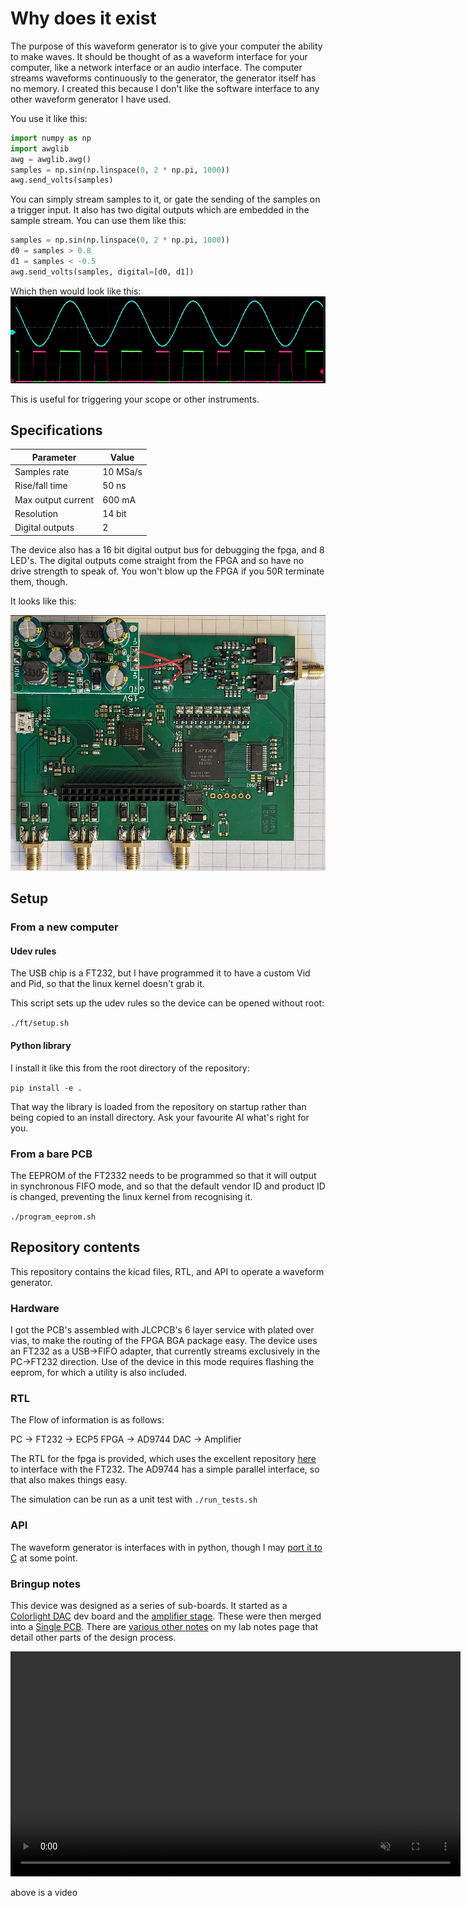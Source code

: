 # Why does it exist

The purpose of this waveform generator is to give your computer the ability to make waves. It should be thought of as a waveform interface for your computer, like a network interface or an audio interface. The computer streams waveforms continuously to the generator, the generator itself has no memory.
I created this because I don't like the software interface to any other waveform generator I have used.

You use it like this:
```python
import numpy as np
import awglib
awg = awglib.awg()
samples = np.sin(np.linspace(0, 2 * np.pi, 1000))
awg.send_volts(samples)
```

You can simply stream samples to it, or gate the sending of the samples on a trigger input. It also has two digital outputs which are embedded in the sample stream. You can use them like this:

```python
samples = np.sin(np.linspace(0, 2 * np.pi, 1000))
d0 = samples > 0.8
d1 = samples < -0.5
awg.send_volts(samples, digital=[d0, d1])
```

Which then would look like this:
![image](https://raw.githubusercontent.com/Oscilllator/waveform-generator/refs/heads/main/docs/2025-04-05_16-04.png)

This is useful for triggering your scope or other instruments.


## Specifications
| Parameter           | Value    |
|---------------------|----------|
| Samples rate        | 10 MSa/s |
| Rise/fall time      | 50 ns    |
| Max output current  | 600 mA   |
| Resolution          | 14 bit   |
| Digital outputs     | 2        |

The device also has a 16 bit digital output bus for debugging the fpga, and 8 LED's. The digital outputs come straight from the FPGA and so have no drive strength to speak of. You won't blow up the FPGA if you 50R terminate them, though.

It looks like this:

![image](https://raw.githubusercontent.com/Oscilllator/waveform-generator/refs/heads/main/docs/2025-04-05_18-04.png)


## Setup
### From a new computer
#### Udev rules
The USB chip is a FT232, but I have programmed it to have a custom Vid and Pid, so that the linux kernel doesn't grab it.

This script sets up the udev rules so the device can be opened without root:

```./ft/setup.sh```
#### Python library
I install it like this from the root directory of the repository:

```pip install -e .```

That way the library is loaded from the repository on startup rather than being copied to an install directory. Ask your favourite AI what's right for you.

### From a bare PCB
The EEPROM of the FT2332 needs to be programmed so that it will output in synchronous FIFO mode, and so that the default vendor ID and product ID is changed, preventing the linux kernel from recognising it.

```./program_eeprom.sh```

## Repository contents
This repository contains the kicad files, RTL, and API to operate a waveform generator.

### Hardware
I got the PCB's assembled with JLCPCB's 6 layer service with plated over vias, to make the routing of the FPGA BGA package easy.
The device uses an FT232 as a USB->FIFO adapter, that currently streams exclusively in the PC->FT232 direction. Use of the device in this mode requires flashing the eeprom, for which a utility is also included.

### RTL
The Flow of information is as follows:

PC -> FT232 -> ECP5 FPGA -> AD9744 DAC -> Amplifier

The RTL for the fpga is provided, which uses the excellent repository [here](https://github.com/WangXuan95/FPGA-ftdi245fifo/tree/main?tab=readme-ov-file#cn) to interface with the FT232. The AD9744 has a simple parallel interface, so that also makes things easy.

The simulation can be run as a unit test with `./run_tests.sh`

### API
The waveform generator is interfaces with in python, though I may [port it to C](https://harrydb.com/Continuous-waveforms) at some point.

### Bringup notes

This device was designed as a series of sub-boards. It started as a [Colorlight DAC](https://harrydb.com/20240902-A-good-waveform-generator) dev board and the [amplifier stage](https://harrydb.com/20250103-awg-buffer-bringup). These were then merged into a [Single PCB](https://harrydb.com/20250403-AWG-2-bringup). There are [various other notes](https://harrydb.com/#waveform-generator) on my lab notes page that detail other parts of the design process.

<video src="docs/text_scroll.mp4" width="720" autoplay loop muted playsinline></video>

above is a video
